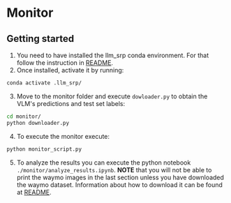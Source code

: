 # Monitor

## Getting started

1. You need to have installed the llm_srp conda environment. For that follow the instruction in [README](../README.md).
2. Once installed, activate it by running:
```bash
conda activate .llm_srp/
```
3. Move to the monitor folder and execute `dowloader.py` to obtain the VLM's predictions and test set labels:
```bash
cd monitor/
python downloader.py
```
4. To execute the monitor execute:
```bash
python monitor_script.py
```
5. To analyze the results you can execute the python notebook `./monitor/analyze_results.ipynb`.
**NOTE** that you will not be able to print the waymo images in the last section unless you have downloaded the waymo dataset. 
Information about how to download it can be found at [README](../dataset/README.md).
